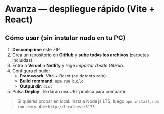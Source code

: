 # Avanza — despliegue rápido (Vite + React)

## Cómo usar (sin instalar nada en tu PC)

1. **Descomprime** este ZIP.
2. Crea un repositorio en **GitHub** y **sube todos los archivos** (carpetas incluidas).
3. Entra a **Vercel** o **Netlify** y elige *Importar desde GitHub*.
4. Configura el build:
   - **Framework**: Vite + React (se detecta solo).
   - **Build command**: `npm run build`
   - **Output dir**: `dist`
5. Pulsa **Deploy**. Te darán una URL pública para compartir.

> Si quieres probar en local: instala Node.js LTS, luego `npm install`, `npm run dev` y abre `http://localhost:5173`.
